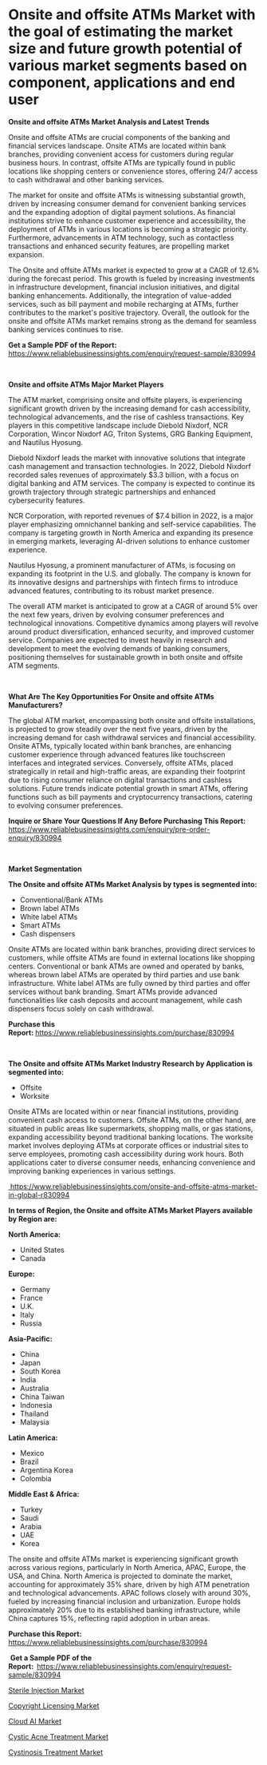 <p><h1>Onsite and offsite ATMs Market with the goal of estimating the market size and future growth potential of various market segments based on component, applications and end user</h1></p><p><strong>Onsite and offsite ATMs Market Analysis and Latest Trends</strong></p>
<p><p>Onsite and offsite ATMs are crucial components of the banking and financial services landscape. Onsite ATMs are located within bank branches, providing convenient access for customers during regular business hours. In contrast, offsite ATMs are typically found in public locations like shopping centers or convenience stores, offering 24/7 access to cash withdrawal and other banking services.</p><p>The market for onsite and offsite ATMs is witnessing substantial growth, driven by increasing consumer demand for convenient banking services and the expanding adoption of digital payment solutions. As financial institutions strive to enhance customer experience and accessibility, the deployment of ATMs in various locations is becoming a strategic priority. Furthermore, advancements in ATM technology, such as contactless transactions and enhanced security features, are propelling market expansion.</p><p>The Onsite and offsite ATMs market is expected to grow at a CAGR of 12.6% during the forecast period. This growth is fueled by increasing investments in infrastructure development, financial inclusion initiatives, and digital banking enhancements. Additionally, the integration of value-added services, such as bill payment and mobile recharging at ATMs, further contributes to the market's positive trajectory. Overall, the outlook for the onsite and offsite ATMs market remains strong as the demand for seamless banking services continues to rise.</p></p>
<p><strong>Get a Sample PDF of the Report:&nbsp;</strong> <a href="https://www.reliablebusinessinsights.com/enquiry/request-sample/830994?utm_campaign=1873&utm_medium=2&utm_source=Github&utm_content=ia&utm_term=18122024&utm_id=onsite-and-offsite-atms">https://www.reliablebusinessinsights.com/enquiry/request-sample/830994</a></p>
<p>&nbsp;</p>
<p><strong>Onsite and offsite ATMs Major Market Players</strong></p>
<p><p>The ATM market, comprising onsite and offsite players, is experiencing significant growth driven by the increasing demand for cash accessibility, technological advancements, and the rise of cashless transactions. Key players in this competitive landscape include Diebold Nixdorf, NCR Corporation, Wincor Nixdorf AG, Triton Systems, GRG Banking Equipment, and Nautilus Hyosung.</p><p>Diebold Nixdorf leads the market with innovative solutions that integrate cash management and transaction technologies. In 2022, Diebold Nixdorf recorded sales revenues of approximately $3.3 billion, with a focus on digital banking and ATM services. The company is expected to continue its growth trajectory through strategic partnerships and enhanced cybersecurity features.</p><p>NCR Corporation, with reported revenues of $7.4 billion in 2022, is a major player emphasizing omnichannel banking and self-service capabilities. The company is targeting growth in North America and expanding its presence in emerging markets, leveraging AI-driven solutions to enhance customer experience.</p><p>Nautilus Hyosung, a prominent manufacturer of ATMs, is focusing on expanding its footprint in the U.S. and globally. The company is known for its innovative designs and partnerships with fintech firms to introduce advanced features, contributing to its robust market presence.</p><p>The overall ATM market is anticipated to grow at a CAGR of around 5% over the next few years, driven by evolving consumer preferences and technological innovations. Competitive dynamics among players will revolve around product diversification, enhanced security, and improved customer service. Companies are expected to invest heavily in research and development to meet the evolving demands of banking consumers, positioning themselves for sustainable growth in both onsite and offsite ATM segments.</p></p>
<p>&nbsp;</p>
<p><strong>What Are The Key Opportunities For Onsite and offsite ATMs Manufacturers?</strong></p>
<p><p>The global ATM market, encompassing both onsite and offsite installations, is projected to grow steadily over the next five years, driven by the increasing demand for cash withdrawal services and financial accessibility. Onsite ATMs, typically located within bank branches, are enhancing customer experience through advanced features like touchscreen interfaces and integrated services. Conversely, offsite ATMs, placed strategically in retail and high-traffic areas, are expanding their footprint due to rising consumer reliance on digital transactions and cashless solutions. Future trends indicate potential growth in smart ATMs, offering functions such as bill payments and cryptocurrency transactions, catering to evolving consumer preferences.</p></p>
<p><strong>Inquire or Share Your Questions If Any Before Purchasing This Report:</strong> <a href="https://www.reliablebusinessinsights.com/enquiry/pre-order-enquiry/830994?utm_campaign=1873&utm_medium=2&utm_source=Github&utm_content=ia&utm_term=18122024&utm_id=onsite-and-offsite-atms">https://www.reliablebusinessinsights.com/enquiry/pre-order-enquiry/830994</a></p>
<p>&nbsp;</p>
<p><strong>Market Segmentation</strong></p>
<p><strong>The Onsite and offsite ATMs Market Analysis by types is segmented into:</strong></p>
<p><ul><li>Conventional/Bank ATMs</li><li>Brown label ATMs</li><li>White label ATMs</li><li>Smart ATMs</li><li>Cash dispensers</li></ul></p>
<p><p>Onsite ATMs are located within bank branches, providing direct services to customers, while offsite ATMs are found in external locations like shopping centers. Conventional or bank ATMs are owned and operated by banks, whereas brown label ATMs are operated by third parties and use bank infrastructure. White label ATMs are fully owned by third parties and offer services without bank branding. Smart ATMs provide advanced functionalities like cash deposits and account management, while cash dispensers focus solely on cash withdrawal.</p></p>
<p><strong>Purchase this Report:&nbsp;</strong><a href="https://www.reliablebusinessinsights.com/purchase/830994?utm_campaign=1873&utm_medium=2&utm_source=Github&utm_content=ia&utm_term=18122024&utm_id=onsite-and-offsite-atms">https://www.reliablebusinessinsights.com/purchase/830994</a></p>
<p>&nbsp;</p>
<p><strong>The Onsite and offsite ATMs Market Industry Research by Application is segmented into:</strong></p>
<p><ul><li>Offsite</li><li>Worksite</li></ul></p>
<p><p>Onsite ATMs are located within or near financial institutions, providing convenient cash access to customers. Offsite ATMs, on the other hand, are situated in public areas like supermarkets, shopping malls, or gas stations, expanding accessibility beyond traditional banking locations. The worksite market involves deploying ATMs at corporate offices or industrial sites to serve employees, promoting cash accessibility during work hours. Both applications cater to diverse consumer needs, enhancing convenience and improving banking experiences in various settings.</p></p>
<p><a href="https://www.reliablebusinessinsights.com/onsite-and-offsite-atms-market-in-global-r830994?utm_campaign=1873&utm_medium=2&utm_source=Github&utm_content=ia&utm_term=18122024&utm_id=onsite-and-offsite-atms">&nbsp;https://www.reliablebusinessinsights.com/onsite-and-offsite-atms-market-in-global-r830994</a></p>
<p><strong>In terms of Region, the Onsite and offsite ATMs Market Players available by Region are:</strong></p>
<p>
    <p> <strong> North America: </strong>
        <ul>
            <li>United States</li>
            <li>Canada</li>
        </ul>
        </p> 
    <p> <strong> Europe: </strong>
        <ul>
            <li>Germany</li>
            <li>France</li>
            <li>U.K.</li>
            <li>Italy</li>
            <li>Russia</li>
        </ul>
        </p> 
    <p> <strong> Asia-Pacific: </strong>
        <ul>
            <li>China</li>
            <li>Japan</li>
            <li>South Korea</li>
            <li>India</li>
            <li>Australia</li>
            <li>China Taiwan</li>
            <li>Indonesia</li>
            <li>Thailand</li>
            <li>Malaysia</li>
        </ul>
        </p> 
    <p> <strong> Latin America: </strong>
        <ul>
            <li>Mexico</li>
            <li>Brazil</li>
            <li>Argentina Korea</li>
            <li>Colombia</li>
        </ul>
        </p> 
    <p> <strong> Middle East & Africa: </strong>
        <ul>
            <li>Turkey</li>
            <li>Saudi</li>
            <li>Arabia</li>
            <li>UAE</li>
            <li>Korea</li>
        </ul>
    </p>
    </p>
<p><p>The onsite and offsite ATMs market is experiencing significant growth across various regions, particularly in North America, APAC, Europe, the USA, and China. North America is projected to dominate the market, accounting for approximately 35% share, driven by high ATM penetration and technological advancements. APAC follows closely with around 30%, fueled by increasing financial inclusion and urbanization. Europe holds approximately 20% due to its established banking infrastructure, while China captures 15%, reflecting rapid adoption in urban areas.</p></p>
<p><strong>Purchase this Report: </strong><a href="https://www.reliablebusinessinsights.com/purchase/830994?utm_campaign=1873&utm_medium=2&utm_source=Github&utm_content=ia&utm_term=18122024&utm_id=onsite-and-offsite-atms">https://www.reliablebusinessinsights.com/purchase/830994</a></p>
<p>&nbsp;<strong>Get a Sample PDF of the Report:&nbsp;&nbsp;</strong><a href="https://www.reliablebusinessinsights.com/enquiry/request-sample/830994?utm_campaign=1873&utm_medium=2&utm_source=Github&utm_content=ia&utm_term=18122024&utm_id=onsite-and-offsite-atms">https://www.reliablebusinessinsights.com/enquiry/request-sample/830994</a></p>
<p><strong></strong></p>
<p><p><a href="https://www.linkedin.com/pulse/sterile-injection-market-size-set-accelerate-impressive-cagr-k9gze?utm_campaign=1873&utm_medium=2&utm_source=Github&utm_content=ia&utm_term=18122024&utm_id=onsite-and-offsite-atms">Sterile Injection Market</a></p><p><a href="https://www.linkedin.com/pulse/copyright-licensing-market-trends-drivers-whats-propelling-1j53e?utm_campaign=1873&utm_medium=2&utm_source=Github&utm_content=ia&utm_term=18122024&utm_id=onsite-and-offsite-atms">Copyright Licensing Market</a></p><p><a href="https://www.linkedin.com/pulse/cloud-ai-market-research-report-identifying-challenges-development-c6fge?utm_campaign=1873&utm_medium=2&utm_source=Github&utm_content=ia&utm_term=18122024&utm_id=onsite-and-offsite-atms">Cloud AI Market</a></p><p><a href="https://www.linkedin.com/pulse/global-cystic-acne-treatment-market-insights-size-share-3lobe?utm_campaign=1873&utm_medium=2&utm_source=Github&utm_content=ia&utm_term=18122024&utm_id=onsite-and-offsite-atms">Cystic Acne Treatment Market</a></p><p><a href="https://www.linkedin.com/pulse/expert-analysis-cystinosis-treatment-market-dynamics-expected-yw1ce?utm_campaign=1873&utm_medium=2&utm_source=Github&utm_content=ia&utm_term=18122024&utm_id=onsite-and-offsite-atms">Cystinosis Treatment Market</a></p></p>